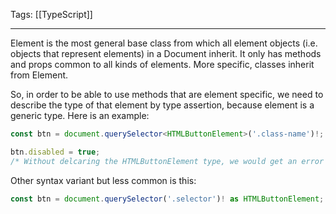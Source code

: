 
Tags: [[TypeScript]]

---

Element is the most general base class from which all element objects (i.e. objects that represent elements) in a Document inherit. It only has methods and props common to all kinds of elements. More specific, classes inherit from Element.

So, in order to be able to use methods that are element specific, we need to describe the type of that element by type assertion, because element is a generic type. Here is an example:

```ts
const btn = document.querySelector<HTMLButtonElement>('.class-name')!;

btn.disabled = true; 
/* Without delcaring the HTMLButtonElement type, we would get an error on disabled method because it is not associated with the basic Element type. It is element specific, button specific in this case. */
```

Other syntax variant but less common is this:

```ts
const btn = document.querySelector('.selector')! as HTMLButtonElement;
```